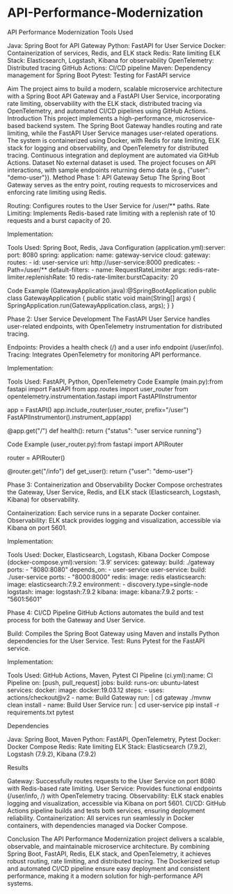 # API-Performance-Modernization

API Performance Modernization
Tools Used

Java: Spring Boot for API Gateway
Python: FastAPI for User Service
Docker: Containerization of services, Redis, and ELK stack
Redis: Rate limiting
ELK Stack: Elasticsearch, Logstash, Kibana for observability
OpenTelemetry: Distributed tracing
GitHub Actions: CI/CD pipeline
Maven: Dependency management for Spring Boot
Pytest: Testing for FastAPI service

Aim
The project aims to build a modern, scalable microservice architecture with a Spring Boot API Gateway and a FastAPI User Service, incorporating rate limiting, observability with the ELK stack, distributed tracing via OpenTelemetry, and automated CI/CD pipelines using GitHub Actions.
Introduction
This project implements a high-performance, microservice-based backend system. The Spring Boot Gateway handles routing and rate limiting, while the FastAPI User Service manages user-related operations. The system is containerized using Docker, with Redis for rate limiting, ELK stack for logging and observability, and OpenTelemetry for distributed tracing. Continuous integration and deployment are automated via GitHub Actions.
Dataset
No external dataset is used. The project focuses on API interactions, with sample endpoints returning demo data (e.g., {"user": "demo-user"}).
Method
Phase 1: API Gateway Setup
The Spring Boot Gateway serves as the entry point, routing requests to microservices and enforcing rate limiting using Redis.

Routing: Configures routes to the User Service for /user/** paths.
Rate Limiting: Implements Redis-based rate limiting with a replenish rate of 10 requests and a burst capacity of 20.

Implementation:

Tools Used: Spring Boot, Redis, Java
Configuration (application.yml):server:
  port: 8080
spring:
  application:
    name: gateway-service
  cloud:
    gateway:
      routes:
        - id: user-service
          uri: http://user-service:8000
          predicates:
            - Path=/user/**
      default-filters:
        - name: RequestRateLimiter
          args:
            redis-rate-limiter.replenishRate: 10
            redis-rate-limiter.burstCapacity: 20


Code Example (GatewayApplication.java):@SpringBootApplication
public class GatewayApplication {
    public static void main(String[] args) {
        SpringApplication.run(GatewayApplication.class, args);
    }
}



Phase 2: User Service Development
The FastAPI User Service handles user-related endpoints, with OpenTelemetry instrumentation for distributed tracing.

Endpoints: Provides a health check (/) and a user info endpoint (/user/info).
Tracing: Integrates OpenTelemetry for monitoring API performance.

Implementation:

Tools Used: FastAPI, Python, OpenTelemetry
Code Example (main.py):from fastapi import FastAPI
from app.routes import user_router
from opentelemetry.instrumentation.fastapi import FastAPIInstrumentor

app = FastAPI()
app.include_router(user_router, prefix="/user")
FastAPIInstrumentor().instrument_app(app)

@app.get("/")
def health():
    return {"status": "user service running"}


Code Example (user_router.py):from fastapi import APIRouter

router = APIRouter()

@router.get("/info")
def get_user():
    return {"user": "demo-user"}



Phase 3: Containerization and Observability
Docker Compose orchestrates the Gateway, User Service, Redis, and ELK stack (Elasticsearch, Logstash, Kibana) for observability.

Containerization: Each service runs in a separate Docker container.
Observability: ELK stack provides logging and visualization, accessible via Kibana on port 5601.

Implementation:

Tools Used: Docker, Elasticsearch, Logstash, Kibana
Docker Compose (docker-compose.yml):version: '3.9'
services:
  gateway:
    build: ./gateway
    ports:
      - "8080:8080"
    depends_on:
      - user-service
  user-service:
    build: ./user-service
    ports:
      - "8000:8000"
  redis:
    image: redis
  elasticsearch:
    image: elasticsearch:7.9.2
    environment:
      - discovery.type=single-node
  logstash:
    image: logstash:7.9.2
  kibana:
    image: kibana:7.9.2
    ports:
      - "5601:5601"



Phase 4: CI/CD Pipeline
GitHub Actions automates the build and test process for both the Gateway and User Service.

Build: Compiles the Spring Boot Gateway using Maven and installs Python dependencies for the User Service.
Test: Runs Pytest for the FastAPI service.

Implementation:

Tools Used: GitHub Actions, Maven, Pytest
CI Pipeline (ci.yml):name: CI Pipeline
on: [push, pull_request]
jobs:
  build:
    runs-on: ubuntu-latest
    services:
      docker:
        image: docker:19.03.12
    steps:
    - uses: actions/checkout@v2
    - name: Build Gateway
      run: |
        cd gateway
        ./mvnw clean install
    - name: Build User Service
      run: |
        cd user-service
        pip install -r requirements.txt
        pytest



Dependencies

Java: Spring Boot, Maven
Python: FastAPI, OpenTelemetry, Pytest
Docker: Docker Compose
Redis: Rate limiting
ELK Stack: Elasticsearch (7.9.2), Logstash (7.9.2), Kibana (7.9.2)

Results

Gateway: Successfully routes requests to the User Service on port 8080 with Redis-based rate limiting.
User Service: Provides functional endpoints (/user/info, /) with OpenTelemetry tracing.
Observability: ELK stack enables logging and visualization, accessible via Kibana on port 5601.
CI/CD: GitHub Actions pipeline builds and tests both services, ensuring deployment reliability.
Containerization: All services run seamlessly in Docker containers, with dependencies managed via Docker Compose.

Conclusion
The API Performance Modernization project delivers a scalable, observable, and maintainable microservice architecture. By combining Spring Boot, FastAPI, Redis, ELK stack, and OpenTelemetry, it achieves robust routing, rate limiting, and distributed tracing. The Dockerized setup and automated CI/CD pipeline ensure easy deployment and consistent performance, making it a modern solution for high-performance API systems.

